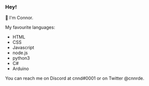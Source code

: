 ### Hey!

👋 I'm Connor.

My favourite languages:
- HTML
- CSS
- Javascript
- node.js
- python3
- C#
- Arduino

You can reach me on Discord at cnnd#0001 or on Twitter @cnnrde.
